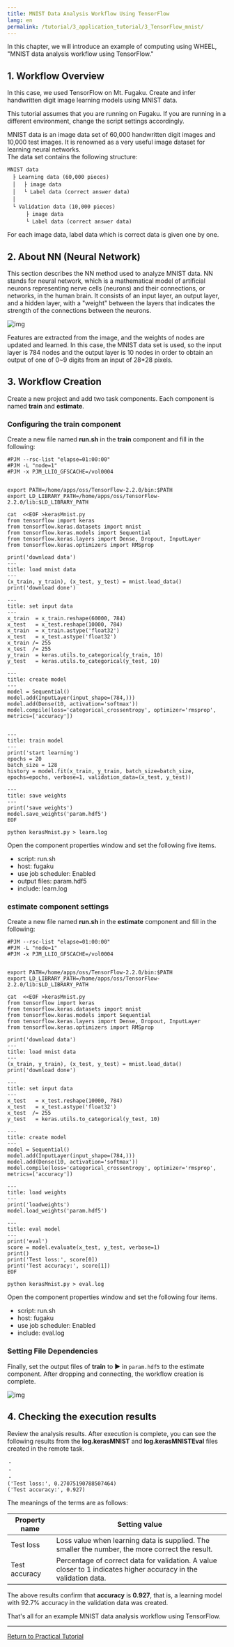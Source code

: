 ```yaml
---
title: MNIST Data Analysis Workflow Using TensorFlow
lang: en
permalink: /tutorial/3_application_tutorial/3_TensorFlow_mnist/
---
```

In this chapter, we will introduce an example of computing using WHEEL, "MNIST data analysis workflow using TensorFlow."

## 1. Workflow Overview
In this case, we used TensorFlow on Mt. Fugaku.
Create and infer handwritten digit image learning models using MNIST data.

This tutorial assumes that you are running on Fugaku. 
If you are running in a different environment, change the script settings accordingly.

MNIST data is an image data set of 60,000 handwritten digit images and 10,000 test images.
It is renowned as a very useful image dataset for learning neural networks.  
The data set contains the following structure:
```
MNIST data
　├ Learning data (60,000 pieces)
　│ 　├ image data
　│ 　└ Label data (correct answer data)
　│
　└ Validation data (10,000 pieces)
　　 　├ image data
　　 　└ Label data (correct answer data)
```
For each image data, label data which is correct data is given one by one.


## 2. About NN (Neural Network)

This section describes the NN method used to analyze MNIST data.
NN stands for neural network, which is a mathematical model of artificial neurons representing nerve cells (neurons) and their connections, or networks, in the human brain.
It consists of an input layer, an output layer, and a hidden layer, with a "weight" between the layers that indicates the strength of the connections between the neurons.

![img](./img/NN.en.PNG "About Neural Networks")

Features are extracted from the image, and the weights of nodes are updated and learned.
In this case, the MNIST data set is used, so the input layer is 784 nodes and the output layer is 10 nodes in order to obtain an output of one of 0~9 digits from an input of 28*28 pixels.

## 3. Workflow Creation
Create a new project and add two task components.
Each component is named __train__ and __estimate__.

### Configuring the train component
Create a new file named __run.sh__ in the __train__ component and fill in the following:

```
#PJM --rsc-list "elapse=01:00:00"
#PJM -L "node=1"
#PJM -x PJM_LLIO_GFSCACHE=/vol0004


export PATH=/home/apps/oss/TensorFlow-2.2.0/bin:$PATH
export LD_LIBRARY_PATH=/home/apps/oss/TensorFlow-2.2.0/lib:$LD_LIBRARY_PATH

cat  <<EOF >kerasMnist.py
from tensorflow import keras
from tensorflow.keras.datasets import mnist
from tensorflow.keras.models import Sequential
from tensorflow.keras.layers import Dense, Dropout, InputLayer
from tensorflow.keras.optimizers import RMSprop

print('download data')
---
title: load mnist data
---
(x_train, y_train), (x_test, y_test) = mnist.load_data()
print('download done')

---
title: set input data
---
x_train  = x_train.reshape(60000, 784)
x_test   = x_test.reshape(10000, 784)
x_train  = x_train.astype('float32')
x_test   = x_test.astype('float32')
x_train /= 255
x_test  /= 255
y_train  = keras.utils.to_categorical(y_train, 10)
y_test   = keras.utils.to_categorical(y_test, 10)

---
title: create model
---
model = Sequential()
model.add(InputLayer(input_shape=(784,)))
model.add(Dense(10, activation='softmax'))
model.compile(loss='categorical_crossentropy', optimizer='rmsprop', metrics=['accuracy'])


---
title: train model
---
print('start learning')
epochs = 20
batch_size = 128
history = model.fit(x_train, y_train, batch_size=batch_size, epochs=epochs, verbose=1, validation_data=(x_test, y_test))

---
title: save weights
---
print('save weights')
model.save_weights('param.hdf5')
EOF

python kerasMnist.py > learn.log

```

Open the component properties window and set the following five items.

- script: run.sh
- host: fugaku
- use job scheduler: Enabled
- output files: param.hdf5
- include: learn.log

### estimate component settings
Create a new file named __run.sh__ in the __estimate__ component and fill in the following:

```
#PJM --rsc-list "elapse=01:00:00"
#PJM -L "node=1"
#PJM -x PJM_LLIO_GFSCACHE=/vol0004


export PATH=/home/apps/oss/TensorFlow-2.2.0/bin:$PATH
export LD_LIBRARY_PATH=/home/apps/oss/TensorFlow-2.2.0/lib:$LD_LIBRARY_PATH

cat  <<EOF >kerasMnist.py
from tensorflow import keras
from tensorflow.keras.datasets import mnist
from tensorflow.keras.models import Sequential
from tensorflow.keras.layers import Dense, Dropout, InputLayer
from tensorflow.keras.optimizers import RMSprop

print('download data')
---
title: load mnist data
---
(x_train, y_train), (x_test, y_test) = mnist.load_data()
print('download done')

---
title: set input data
---
x_test   = x_test.reshape(10000, 784)
x_test   = x_test.astype('float32')
x_test  /= 255
y_test   = keras.utils.to_categorical(y_test, 10)

---
title: create model
---
model = Sequential()
model.add(InputLayer(input_shape=(784,)))
model.add(Dense(10, activation='softmax'))
model.compile(loss='categorical_crossentropy', optimizer='rmsprop', metrics=['accuracy'])

---
title: load weights
---
print('loadweights')
model.load_weights('param.hdf5')

---
title: eval model
---
print('eval')
score = model.evaluate(x_test, y_test, verbose=1)
print()
print('Test loss:', score[0])
print('Test accuracy:', score[1])
EOF

python kerasMnist.py > eval.log
```

Open the component properties window and set the following four items.

- script: run.sh
- host: fugaku
- use job scheduler: Enabled
- include: eval.log

### Setting File Dependencies
Finally, set the output files of __train__ to ▶ in `param.hdf5` to the estimate component.
After dropping and connecting, the workflow creation is complete.

![img](./img/workflow.png "Complete Workflow")


## 4. Checking the execution results

Review the analysis results.
After execution is complete, you can see the following results from the __log.kerasMNIST__ and __log.kerasMNISTEval__ files created in the remote task.
```
・
・
・
('Test loss:', 0.27075190788507464)
('Test accuracy:', 0.927)
```

The meanings of the terms are as follows:

| Property name | Setting value |
| ---- | ---- |
| Test loss | Loss value when learning data is supplied. The smaller the number, the more correct the result. |
| Test accuracy | Percentage of correct data for validation. A value closer to 1 indicates higher accuracy in the validation data. |

The above results confirm that __accuracy__ is __0.927__, that is, a learning model with 92.7% accuracy in the validation data was created.

That's all for an example MNIST data analysis workflow using TensorFlow.

--------
[Return to Practical Tutorial]({{site.baseurl}}/tutorial/3_application_tutorial/)

